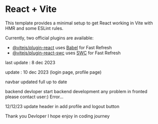 # React + Vite

This template provides a minimal setup to get React working in Vite with HMR and some ESLint rules.

Currently, two official plugins are available:

- [@vitejs/plugin-react](https://github.com/vitejs/vite-plugin-react/blob/main/packages/plugin-react/README.md) uses [Babel](https://babeljs.io/) for Fast Refresh
- [@vitejs/plugin-react-swc](https://github.com/vitejs/vite-plugin-react-swc) uses [SWC](https://swc.rs/) for Fast Refresh


last update : 8 dec 2023

update : 10 dec 2023 (login page, profile page)

navbar updated full up to date

backend devloper start backend development any problem in fronted please contact user:) Error...


12/12/23 update header in add profile and logout button

Thank you Devloper
I hope enjoy in coding journey 